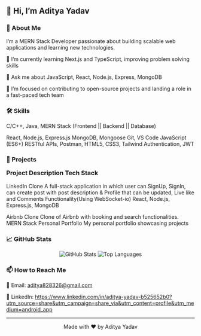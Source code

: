 <h2>👋 Hi, I’m Aditya Yadav </h2>

 

<h3>🚀 About Me </h3>

I’m a MERN Stack Developer passionate about building scalable web applications and learning new technologies.

🌱 I’m currently learning Next.js and TypeScript, improving problem solving skills

💬 Ask me about JavaScript, React, Node.js, Express, MongoDB

🎯 I’m focused on contributing to open-source projects and landing a role in a fast-paced tech team


<h3>🛠️ Skills </h3>

C/C++, Java, MERN Stack (Frontend ||	Backend ||	Database)	

React, 	Node.js, Express.js	MongoDB, Mongoose	Git, VS Code
JavaScript (ES6+)	RESTful APIs,	Postman, 
HTML5, CSS3, Tailwind	Authentication, JWT		


<h3>📂 Projects

Project	Description	Tech Stack </h3>

LinkedIn Clone A full-stack application in which user can SignUp, SignIn, can create post with post description & Profile that can be updated, Live like and Comments Functionality(Using WebSocket-io)  React, Node.js, Express.js, MongoDB

Airbnb Clone	Clone of Airbnb with booking and search functionalities.	MERN Stack
Personal Portfolio	My personal portfolio showcasing projects


<h3>📈 GitHub Stats </h3>

<p align="center">
  <img src="https://github-readme-stats.vercel.app/api?username=Aditya-yadav-dev&show_icons=true&theme=radical" alt="GitHub Stats" />
  <img src="https://github-readme-stats.vercel.app/api/top-langs?username=Aditya-yadav-dev&show_icons=true&layout=compact&theme=radical" alt="Top Languages" />
</p><h3>📫 How to Reach Me</h3>

📧 Email: aditya828326@gmail.com

🔗 LinkedIn: https://www.linkedin.com/in/aditya-yadav-b525652b0?utm_source=share&utm_campaign=share_via&utm_content=profile&utm_medium=android_app



---

<p align="center">
  Made with ❤️ by Aditya Yadav
</p><!-- Shields & URLs -->
